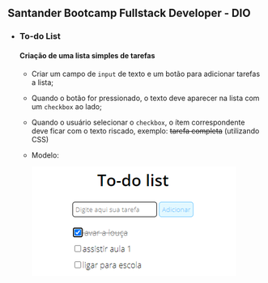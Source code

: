 ## Santander Bootcamp Fullstack Developer - DIO

- ### To-do List
  
  #### Criação de uma lista simples de tarefas
  
  - Criar um campo de `input` de texto e um botão para adicionar tarefas a lista;
  - Quando o botão for pressionado, o texto deve aparecer na lista com um `checkbox` ao lado;
  - Quando o usuário selecionar o `checkbox`, o ítem correspondente deve ficar com o texto riscado, exemplo: ~~tarefa completa~~ (utilizando CSS)

  - Modelo: 
  
    ![Exemplo de to-do list](assets/exemplo.png)
